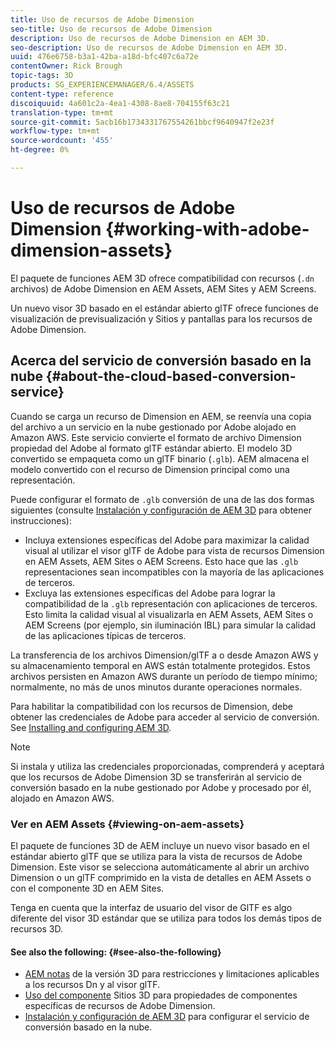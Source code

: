 ```yaml
---
title: Uso de recursos de Adobe Dimension
seo-title: Uso de recursos de Adobe Dimension
description: Uso de recursos de Adobe Dimension en AEM 3D.
seo-description: Uso de recursos de Adobe Dimension en AEM 3D.
uuid: 476e6758-b3a1-42ba-a18d-bfc407c6a72e
contentOwner: Rick Brough
topic-tags: 3D
products: SG_EXPERIENCEMANAGER/6.4/ASSETS
content-type: reference
discoiquuid: 4a601c2a-4ea1-4308-8ae8-704155f63c21
translation-type: tm+mt
source-git-commit: 5acb16b1734331767554261bbcf9640947f2e23f
workflow-type: tm+mt
source-wordcount: '455'
ht-degree: 0%

---
```



# Uso de recursos de Adobe Dimension {#working-with-adobe-dimension-assets}

El paquete de funciones AEM 3D ofrece compatibilidad con recursos (`.dn` archivos) de Adobe Dimension en AEM Assets, AEM Sites y AEM Screens.

Un nuevo visor 3D basado en el estándar abierto glTF ofrece funciones de visualización de previsualización y Sitios y pantallas para los recursos de Adobe Dimension.

## Acerca del servicio de conversión basado en la nube {#about-the-cloud-based-conversion-service}

Cuando se carga un recurso de Dimension en AEM, se reenvía una copia del archivo a un servicio en la nube gestionado por Adobe alojado en Amazon AWS. Este servicio convierte el formato de archivo Dimension propiedad del Adobe al formato glTF estándar abierto. El modelo 3D convertido se empaqueta como un glTF binario (`.glb`). AEM almacena el modelo convertido con el recurso de Dimension principal como una representación.

Puede configurar el formato de `.glb` conversión de una de las dos formas siguientes (consulte [Instalación y configuración de AEM 3D](install-config-3d.md) para obtener instrucciones):

* Incluya extensiones específicas del Adobe para maximizar la calidad visual al utilizar el visor glTF de Adobe para vista de recursos Dimension en AEM Assets, AEM Sites o AEM Screens. Esto hace que las `.glb` representaciones sean incompatibles con la mayoría de las aplicaciones de terceros.
* Excluya las extensiones específicas del Adobe para lograr la compatibilidad de la `.glb` representación con aplicaciones de terceros. Esto limita la calidad visual al visualizarla en AEM Assets, AEM Sites o AEM Screens (por ejemplo, sin iluminación IBL) para simular la calidad de las aplicaciones típicas de terceros.

La transferencia de los archivos Dimension/glTF a o desde Amazon AWS y su almacenamiento temporal en AWS están totalmente protegidos. Estos archivos persisten en Amazon AWS durante un período de tiempo mínimo; normalmente, no más de unos minutos durante operaciones normales.

Para habilitar la compatibilidad con los recursos de Dimension, debe obtener las credenciales de Adobe para acceder al servicio de conversión. See [Installing and configuring AEM 3D](install-config-3d.md).

>[!NOTE]
>
>Si instala y utiliza las credenciales proporcionadas, comprenderá y aceptará que los recursos de Adobe Dimension 3D se transferirán al servicio de conversión basado en la nube gestionado por Adobe y procesado por él, alojado en Amazon AWS.

### Ver en AEM Assets {#viewing-on-aem-assets}

El paquete de funciones 3D de AEM incluye un nuevo visor basado en el estándar abierto glTF que se utiliza para la vista de recursos de Adobe Dimension. Este visor se selecciona automáticamente al abrir un archivo Dimension o un glTF comprimido en la vista de detalles en AEM Assets o con el componente 3D en AEM Sites.

Tenga en cuenta que la interfaz de usuario del visor de GlTF es algo diferente del visor 3D estándar que se utiliza para todos los demás tipos de recursos 3D.

#### See also the following: {#see-also-the-following}

* [AEM notas](/help/release-notes/aem3d-release-notes.md) de la versión 3D para restricciones y limitaciones aplicables a los recursos Dn y al visor glTF.
* [Uso del componente](using-the-3d-sites-component.md) Sitios 3D para propiedades de componentes específicas de recursos de Adobe Dimension.
* [Instalación y configuración de AEM 3D](install-config-3d.md) para configurar el servicio de conversión basado en la nube.

